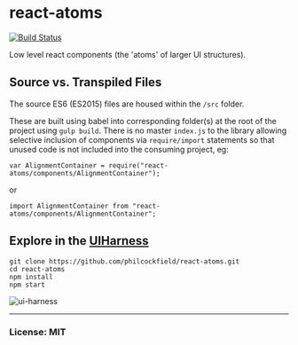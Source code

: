 # react-atoms
[![Build Status](https://travis-ci.org/philcockfield/react-atoms.svg?branch=master)](https://travis-ci.org/philcockfield/react-atoms)

Low level react components (the 'atoms' of larger UI structures).



## Source vs. Transpiled Files
The source ES6 (ES2015) files are housed within the `/src` folder.  

These are built using babel into corresponding folder(s) at the root of the project using `gulp build`.
There is no master `index.js` to the library allowing selective inclusion of components via `require/import` statements
so that unused code is not included into the consuming project, eg:

    var AlignmentContainer = require("react-atoms/components/AlignmentContainer");

or

    import AlignmentContainer from "react-atoms/components/AlignmentContainer";


## Explore in the [UIHarness](http://uiharness.com/)
    git clone https://github.com/philcockfield/react-atoms.git
    cd react-atoms
    npm install
    npm start

![ui-harness](https://cloud.githubusercontent.com/assets/185555/10385888/688768d0-6e04-11e5-9263-2e9469e652d9.png)




---
### License: MIT
